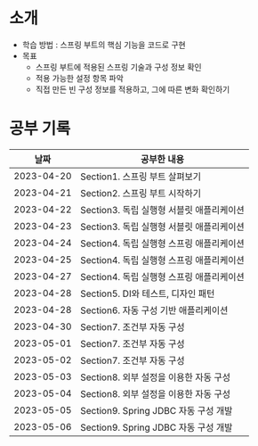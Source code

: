 # 소개

- 학습 방법 : 스프링 부트의 핵심 기능을 코드로 구현
- 목표 
  - 스프링 부트에 적용된 스프링 기술과 구성 정보 확인
  - 적용 가능한 설정 항목 파악
  - 직접 만든 빈 구성 정보를 적용하고, 그에 따른 변화 확인하기


# 공부 기록


| 날짜         | 공부한 내용                         |
|------------|--------------------------------|
| 2023-04-20 | Section1. 스프링 부트 살펴보기          |
| 2023-04-21 | Section2. 스프링 부트 시작하기          |
| 2023-04-22 | Section3. 독립 실행형 서블릿 애플리케이션    |
| 2023-04-23 | Section3. 독립 실행형 서블릿 애플리케이션    |
| 2023-04-24 | Section4. 독립 실행형 스프링 애플리케이션    |
| 2023-04-25 | Section4. 독립 실행형 스프링 애플리케이션    |
| 2023-04-27 | Section4. 독립 실행형 스프링 애플리케이션    |
| 2023-04-28 | Section5. DI와 테스트, 디자인 패턴      |
| 2023-04-28 | Section6. 자동 구성 기반 애플리케이션      |
| 2023-04-30 | Section7. 조건부 자동 구성            |
| 2023-05-01 | Section7. 조건부 자동 구성            |
| 2023-05-02 | Section7. 조건부 자동 구성            |
| 2023-05-03 | Section8. 외부 설정을 이용한 자동 구성     |
| 2023-05-04 | Section8. 외부 설정을 이용한 자동 구성     |
| 2023-05-05 | Section9. Spring JDBC 자동 구성 개발 |
| 2023-05-06 | Section9. Spring JDBC 자동 구성 개발 |

